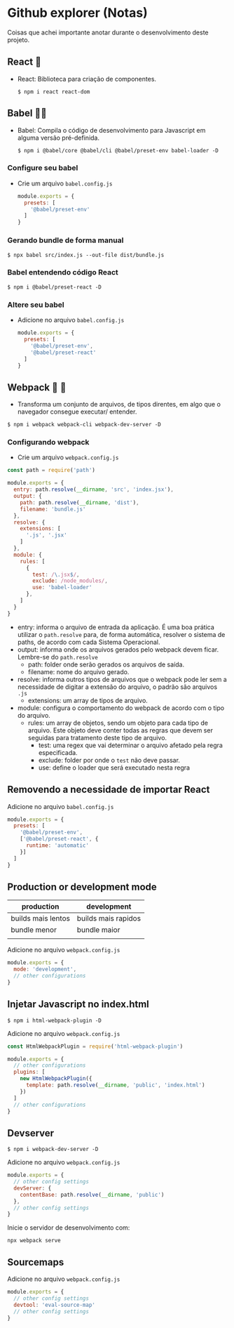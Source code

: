 # Github explorer (Notas)
Coisas que achei importante anotar durante o desenvolvimento deste projeto.

## React 🤤 
- React: Biblioteca para criação de componentes.
  ```shell
  $ npm i react react-dom
  ```

## Babel 💪🏾
- Babel: Compila o código de desenvolvimento para Javascript em alguma versão
  pré-definida.
  ```shell
  $ npm i @babel/core @babel/cli @babel/preset-env babel-loader -D
  ```
### Configure seu babel
- Crie um arquivo `babel.config.js`
  ```js
  module.exports = {
    presets: [
      '@babel/preset-env'
    ]
  }
  ```
### Gerando bundle de forma manual
```shell
$ npx babel src/index.js --out-file dist/bundle.js
```
### Babel entendendo código React
```shell
$ npm i @babel/preset-react -D
```
### Altere seu babel
- Adicione no arquivo `babel.config.js`
  ```js
  module.exports = {
    presets: [
      '@babel/preset-env',
      '@babel/preset-react'
    ]
  }
  ```

## Webpack 🤢 🤮
- Transforma um conjunto de arquivos, de tipos direntes, em algo que o navegador consegue executar/ entender.
```shell
$ npm i webpack webpack-cli webpack-dev-server -D
```

### Configurando webpack
- Crie um arquivo `webpack.config.js`
```js
const path = require('path')

module.exports = {
  entry: path.resolve(__dirname, 'src', 'index.jsx'),
  output: {
    path: path.resolve(__dirname, 'dist'),
    filename: 'bundle.js'
  },
  resolve: {
    extensions: [
      '.js', '.jsx'
    ]
  },
  module: {
    rules: [
      {
        test: /\.jsx$/,
        exclude: /node_modules/,
        use: 'babel-loader'
      },
    ]
  }
}
```
  - entry: informa o arquivo de entrada da aplicação. É uma boa prática utilizar o `path.resolve` para, de forma automática, resolver o sistema de paths, de acordo com cada Sistema Operacional.
  - output: informa onde os arquivos gerados pelo webpack devem ficar. Lembre-se do `path.resolve`
    - path: folder onde serão gerados os arquivos de saída.
    - filename: nome do arquivo gerado.
  - resolve: informa outros tipos de arquivos que o webpack pode ler sem a necessidade de digitar a extensão do arquivo, o padrão são arquivos `.js`
    - extensions: um array de tipos de arquivo.
  - module: configura o comportamento do webpack de acordo com o tipo do arquivo.
    - rules: um array de objetos, sendo um objeto para cada tipo de arquivo. Este objeto deve conter todas as regras que devem ser seguidas para tratamento deste tipo de arquivo.
      - test: uma regex que vai determinar o arquivo afetado pela regra especificada.
      - exclude: folder por onde o `test` não deve passar.
      - use: define o loader que será executado nesta regra
    
## Removendo a necessidade de importar React
Adicione no arquivo `babel.config.js`
```js
module.exports = {
  presets: [
    '@babel/preset-env',
    ['@babel/preset-react', {
      runtime: 'automatic'
    }]
  ]
}
```

## Production or development mode
| production         | development         |
|--------------------|---------------------|
| builds mais lentos | builds mais rapidos |
| bundle menor       | bundle maior        |
|                    |                     |

Adicione no arquivo `webpack.config.js`
```js
module.exports = {
  mode: 'development',
  // other configurations
}
```

## Injetar Javascript no index.html
```shell
$ npm i html-webpack-plugin -D
```

Adicione no arquivo `webpack.config.js`
```js
const HtmlWebpackPlugin = require('html-webpack-plugin')

module.exports = {
  // other configurations
  plugins: [
    new HtmlWebpackPlugin({
      template: path.resolve(__dirname, 'public', 'index.html')
    })
  ]
  // other configurations
}
```

## Devserver
```shell
$ npm i webpack-dev-server -D
```

Adicione no arquivo `webpack.config.js`
```js
module.exports = {
  // other config settings
  devServer: {
    contentBase: path.resolve(__dirname, 'public')
  },
  // other config settings
}
```

Inicie o servidor de desenvolvimento com:
```shell
npx webpack serve
```

## Sourcemaps
Adicione no arquivo `webpack.config.js`
```js
module.exports = {
  // other config settings
  devtool: 'eval-source-map'
  // other config settings
}
```